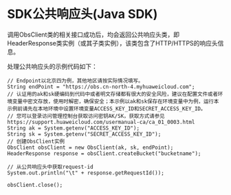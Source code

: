# SDK公共响应头\(Java SDK\)<a name="obs_21_2003"></a>

调用ObsClient类的相关接口成功后，均会返回公共响应头类，即HeaderResponse类实例（或其子类实例），该类包含了HTTP/HTTPS的响应头信息。

处理公共响应头的示例代码如下：

```
// Endpoint以北京四为例，其他地区请按实际情况填写。
String endPoint = "https://obs.cn-north-4.myhuaweicloud.com";
// 认证用的ak和sk硬编码到代码中或者明文存储都有很大的安全风险，建议在配置文件或者环境变量中密文存放，使用时解密，确保安全；本示例以ak和sk保存在环境变量中为例，运行本示例前请先在本地环境中设置环境变量ACCESS_KEY_ID和SECRET_ACCESS_KEY_ID。
// 您可以登录访问管理控制台获取访问密钥AK/SK，获取方式请参见https://support.huaweicloud.com/usermanual-ca/ca_01_0003.html
String ak = System.getenv("ACCESS_KEY_ID");
String sk = System.getenv("SECRET_ACCESS_KEY_ID");
// 创建ObsClient实例
ObsClient obsClient = new ObsClient(ak, sk, endPoint);
HeaderResponse response = obsClient.createBucket("bucketname");

// 从公共响应头中获取request-id
System.out.println("\t" + response.getRequestId());

obsClient.close();
```

